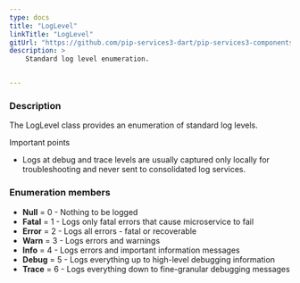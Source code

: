 ```yaml
---
type: docs
title: "LogLevel"
linkTitle: "LogLevel"
gitUrl: "https://github.com/pip-services3-dart/pip-services3-components-dart"
description: >
    Standard log level enumeration.


---
```


### Description

 The LogLevel class provides an enumeration of standard log levels.
 
 Important points
 
 - Logs at debug and trace levels are usually captured only locally for troubleshooting and never sent to consolidated log services.

### Enumeration members

- **Null** = 0 - Nothing to be logged
- **Fatal** = 1 - Logs only fatal errors that cause microservice to fail
- **Error** = 2 - Logs all errors - fatal or recoverable
- **Warn** = 3 - Logs errors and warnings
- **Info** = 4 - Logs errors and important information messages
- **Debug** = 5 - Logs everything up to high-level debugging information
- **Trace** = 6 - Logs everything down to fine-granular debugging messages

</span>
